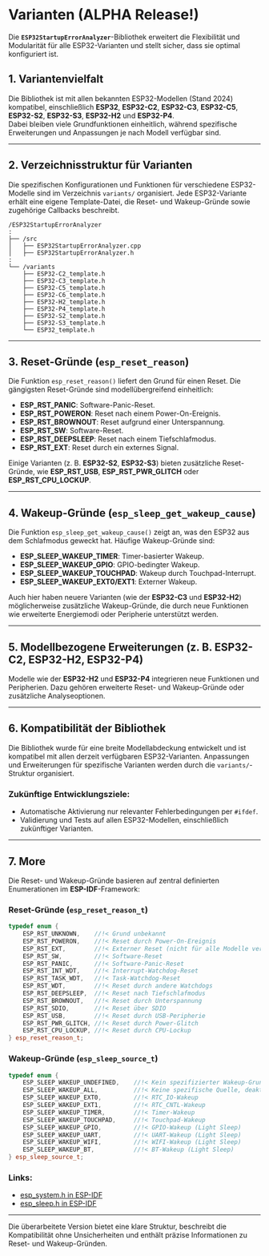 # Varianten (ALPHA Release!)

Die **`ESP32StartupErrorAnalyzer`**-Bibliothek erweitert die Flexibilität und Modularität für alle ESP32-Varianten und stellt sicher, dass sie optimal konfiguriert ist.  

## 1. **Variantenvielfalt**  

Die Bibliothek ist mit allen bekannten ESP32-Modellen (Stand 2024) kompatibel, einschließlich **ESP32**, **ESP32-C2**, **ESP32-C3**, **ESP32-C5**, **ESP32-S2**, **ESP32-S3**, **ESP32-H2** und **ESP32-P4**.  
Dabei bleiben viele Grundfunktionen einheitlich, während spezifische Erweiterungen und Anpassungen je nach Modell verfügbar sind.  

---

## 2. **Verzeichnisstruktur für Varianten**  

Die spezifischen Konfigurationen und Funktionen für verschiedene ESP32-Modelle sind im Verzeichnis `variants/` organisiert. Jede ESP32-Variante erhält eine eigene Template-Datei, die Reset- und Wakeup-Gründe sowie zugehörige Callbacks beschreibt.  

```
/ESP32StartupErrorAnalyzer
:
├── /src
│   ├── ESP32StartupErrorAnalyzer.cpp
│   ├── ESP32StartupErrorAnalyzer.h
:
└── /variants
    ├── ESP32-C2_template.h
    ├── ESP32-C3_template.h
    ├── ESP32-C5_template.h
    ├── ESP32-C6_template.h
    ├── ESP32-H2_template.h
    ├── ESP32-P4_template.h
    ├── ESP32-S2_template.h
    ├── ESP32-S3_template.h
    └── ESP32_template.h
```

---

## 3. **Reset-Gründe (`esp_reset_reason`)**  

Die Funktion `esp_reset_reason()` liefert den Grund für einen Reset. Die gängigsten Reset-Gründe sind modellübergreifend einheitlich:  

- **ESP_RST_PANIC**: Software-Panic-Reset.  
- **ESP_RST_POWERON**: Reset nach einem Power-On-Ereignis.  
- **ESP_RST_BROWNOUT**: Reset aufgrund einer Unterspannung.  
- **ESP_RST_SW**: Software-Reset.  
- **ESP_RST_DEEPSLEEP**: Reset nach einem Tiefschlafmodus.  
- **ESP_RST_EXT**: Reset durch ein externes Signal.  

Einige Varianten (z. B. **ESP32-S2**, **ESP32-S3**) bieten zusätzliche Reset-Gründe, wie **ESP_RST_USB**, **ESP_RST_PWR_GLITCH** oder **ESP_RST_CPU_LOCKUP**.  

---

## 4. **Wakeup-Gründe (`esp_sleep_get_wakeup_cause`)**  

Die Funktion `esp_sleep_get_wakeup_cause()` zeigt an, was den ESP32 aus dem Schlafmodus geweckt hat. Häufige Wakeup-Gründe sind:  

- **ESP_SLEEP_WAKEUP_TIMER**: Timer-basierter Wakeup.  
- **ESP_SLEEP_WAKEUP_GPIO**: GPIO-bedingter Wakeup.  
- **ESP_SLEEP_WAKEUP_TOUCHPAD**: Wakeup durch Touchpad-Interrupt.  
- **ESP_SLEEP_WAKEUP_EXT0/EXT1**: Externer Wakeup.  

Auch hier haben neuere Varianten (wie der **ESP32-C3** und **ESP32-H2**) möglicherweise zusätzliche Wakeup-Gründe, die durch neue Funktionen wie erweiterte Energiemodi oder Peripherie unterstützt werden.  

---

## 5. **Modellbezogene Erweiterungen (z. B. ESP32-C2, ESP32-H2, ESP32-P4)**  

Modelle wie der **ESP32-H2** und **ESP32-P4** integrieren neue Funktionen und Peripherien. Dazu gehören erweiterte Reset- und Wakeup-Gründe oder zusätzliche Analyseoptionen.  

---

## 6. **Kompatibilität der Bibliothek**  

Die Bibliothek wurde für eine breite Modellabdeckung entwickelt und ist kompatibel mit allen derzeit verfügbaren ESP32-Varianten. Anpassungen und Erweiterungen für spezifische Varianten werden durch die `variants/`-Struktur organisiert.  

### Zukünftige Entwicklungsziele:  
- Automatische Aktivierung nur relevanter Fehlerbedingungen per `#ifdef`.  
- Validierung und Tests auf allen ESP32-Modellen, einschließlich zukünftiger Varianten.  

---

## 7. **More**  

Die Reset- und Wakeup-Gründe basieren auf zentral definierten Enumerationen im **ESP-IDF**-Framework:  

### Reset-Gründe (`esp_reset_reason_t`)  

```cpp
typedef enum {
    ESP_RST_UNKNOWN,    //!< Grund unbekannt
    ESP_RST_POWERON,    //!< Reset durch Power-On-Ereignis
    ESP_RST_EXT,        //!< Externer Reset (nicht für alle Modelle verfügbar)
    ESP_RST_SW,         //!< Software-Reset
    ESP_RST_PANIC,      //!< Software-Panic-Reset
    ESP_RST_INT_WDT,    //!< Interrupt-Watchdog-Reset
    ESP_RST_TASK_WDT,   //!< Task-Watchdog-Reset
    ESP_RST_WDT,        //!< Reset durch andere Watchdogs
    ESP_RST_DEEPSLEEP,  //!< Reset nach Tiefschlafmodus
    ESP_RST_BROWNOUT,   //!< Reset durch Unterspannung
    ESP_RST_SDIO,       //!< Reset über SDIO
    ESP_RST_USB,        //!< Reset durch USB-Peripherie
    ESP_RST_PWR_GLITCH, //!< Reset durch Power-Glitch
    ESP_RST_CPU_LOCKUP, //!< Reset durch CPU-Lockup
} esp_reset_reason_t;
```

### Wakeup-Gründe (`esp_sleep_source_t`)  

```cpp
typedef enum {
    ESP_SLEEP_WAKEUP_UNDEFINED,    //!< Kein spezifizierter Wakeup-Grund
    ESP_SLEEP_WAKEUP_ALL,          //!< Keine spezifische Quelle, deaktiviert alle Wakeup-Quellen
    ESP_SLEEP_WAKEUP_EXT0,         //!< RTC_IO-Wakeup
    ESP_SLEEP_WAKEUP_EXT1,         //!< RTC_CNTL-Wakeup
    ESP_SLEEP_WAKEUP_TIMER,        //!< Timer-Wakeup
    ESP_SLEEP_WAKEUP_TOUCHPAD,     //!< Touchpad-Wakeup
    ESP_SLEEP_WAKEUP_GPIO,         //!< GPIO-Wakeup (Light Sleep)
    ESP_SLEEP_WAKEUP_UART,         //!< UART-Wakeup (Light Sleep)
    ESP_SLEEP_WAKEUP_WIFI,         //!< WIFI-Wakeup (Light Sleep)
    ESP_SLEEP_WAKEUP_BT,           //!< BT-Wakeup (Light Sleep)
} esp_sleep_source_t;
```

### Links:  
- [esp_system.h in ESP-IDF](https://github.com/espressif/esp-idf/blob/v5.3.2/components/esp_system/include/esp_system.h)  
- [esp_sleep.h in ESP-IDF](https://github.com/espressif/esp-idf/blob/v5.3.2/components/esp_hw_support/include/esp_sleep.h)  

--- 

Die überarbeitete Version bietet eine klare Struktur, beschreibt die Kompatibilität ohne Unsicherheiten und enthält präzise Informationen zu Reset- und Wakeup-Gründen.
